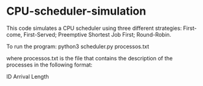 # CPU-scheduler-simulation


This code simulates a CPU scheduler using three different strategies: First-come, First-Served; Preemptive Shortest Job First; Round-Robin.

To run the program:
python3 scheduler.py processos.txt

where processos.txt is the file that contains the description of the processes in the following format:

ID Arrival Length


